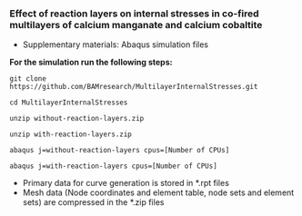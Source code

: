 
### Effect of reaction layers on internal stresses in co-fired multilayers of calcium manganate and calcium cobaltite
* Supplementary materials: Abaqus simulation files

**For the simulation run the following steps:**

```
git clone https://github.com/BAMresearch/MultilayerInternalStresses.git

cd MultilayerInternalStresses

unzip without-reaction-layers.zip

unzip with-reaction-layers.zip

abaqus j=without-reaction-layers cpus=[Number of CPUs]

abaqus j=with-reaction-layers cpus=[Number of CPUs]
```
- Primary data for curve generation is stored in *.rpt files
- Mesh data (Node coordinates and element table, node sets and element sets) are compressed in the *.zip files
